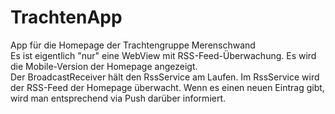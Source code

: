 # TrachtenApp
App für die Homepage der Trachtengruppe Merenschwand  
Es ist eigentlich "nur" eine WebView mit RSS-Feed-Überwachung. Es wird die Mobile-Version der Homepage angezeigt.  
Der BroadcastReceiver hält den RssService am Laufen. Im RssService wird der RSS-Feed der Homepage überwacht. Wenn es einen neuen Eintrag gibt, wird man entsprechend via Push darüber informiert.
